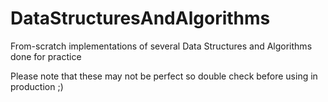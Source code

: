 # DataStructuresAndAlgorithms
From-scratch implementations of several Data Structures and Algorithms done for practice

Please note that these may not be perfect so double check before using in production ;)